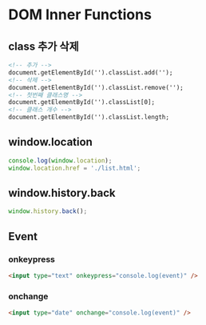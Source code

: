 # DOM Inner Functions

## class 추가 삭제
```html
<!-- 추가 -->
document.getElementById('').classList.add('');
<!-- 삭제 -->
document.getElementById('').classList.remove('');
<!-- 첫번째 클래스명 -->
document.getElementById('').classList[0];
<!-- 클래스 개수 -->
document.getElementById('').classList.length;
```

## window.location
```js
console.log(window.location);
window.location.href = './list.html';
```

## window.history.back
```js
window.history.back();
```

## Event
### onkeypress
```html
<input type="text" onkeypress="console.log(event)" />
```

### onchange
```html
<input type="date" onchange="console.log(event)" />
```

